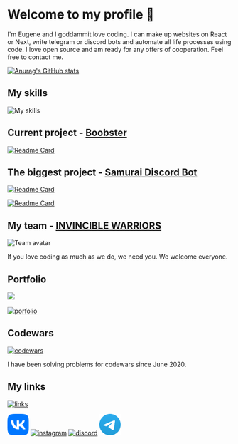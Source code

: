 

# Welcome to my profile 👋

I'm Eugene and I goddammit love coding. I can make up websites on React or Next, write telegram or discord bots and automate all life processes using code. I love open source and am ready for any offers of cooperation. Feel free to contact me.

[![Anurag's GitHub stats](https://github-readme-stats.vercel.app/api?username=ParzivalEugene&show_icons=true&bg_color=30,e96443,904e95&title_color=fff&text_color=fff&icon_color=fff&hide_border=true)](https://github.com/ParzivalEugene)

## My skills

![My skills](https://skillicons.dev/icons?i=py,django,js,nodejs,react,next,redux,sass,html,css,figma,aws&theme=dark&perline=6)

## Current project - [Boobster](https://github.com/invincible-warriors/Boobster)

[![Readme Card](https://github-readme-stats.vercel.app/api/pin/?username=invincible-warriors&repo=boobster&show_owner=true&bg_color=30,e96443,904e95&title_color=fff&text_color=fff&icon_color=fff&hide_border=true)](https://github.com/invincible-warriors/Boobster)

## The biggest project - [Samurai Discord Bot](https://github.com/ParzivalEugene/Samurai)

[![Readme Card](https://github-readme-stats.vercel.app/api/pin/?username=ParzivalEugene&repo=samurai&show_owner=true&bg_color=30,e96443,904e95&title_color=fff&text_color=fff&icon_color=fff&hide_border=true)](https://github.com/ParzivalEugene/Samurai)

[![Readme Card](https://github-readme-stats.vercel.app/api/pin/?username=ParzivalEugene&repo=samuraiwebsite&show_owner=true&bg_color=30,e96443,904e95&title_color=fff&text_color=fff&icon_color=fff&hide_border=true)](https://github.com/ParzivalEugene/SamuraiWebsite)

## My team - [INVINCIBLE WARRIORS](https://github.com/invincible-warriors)
![Team avatar](https://avatars.githubusercontent.com/u/85573053?s=204&amp;v=4)

If you love coding as much as we do, we need you. We welcome everyone.

## Portfolio

<img src="https://avatars.githubusercontent.com/u/60107488?v=4" width="204">

[![porfolio](https://img.shields.io/badge/michkoff-portfolio-blueviolet?style=for-the-badge&logo=chainlink)](https://www.michkoff.com)

## Codewars 

[![codewars](https://www.codewars.com/users/ParzivalEugene/badges/large)](https://www.codewars.com/users/ParzivalEugene)

I have been solving problems for codewars since June 2020.

## My links

[![links](https://img.shields.io/badge/michkoff-links-blueviolet?style=for-the-badge&logo=chainlink)](https://links.michkoff.com)

[<img src="vk.png" width="48">](https://vk.com/parzival_eugene)
[![instagram](https://skillicons.dev/icons?i=instagram&theme=dark)](https://www.instagram.com/_parzival.eugene_/)
[![discord](https://skillicons.dev/icons?i=discord&theme=dark)](https://discordapp.com/users/414105456907386886)
[<img src="telegram.png" width="48">](https://t.me/parzival_eugene)